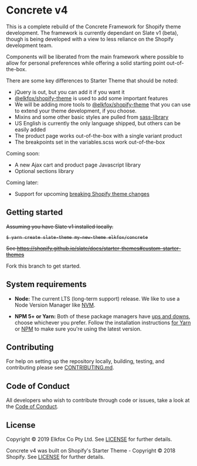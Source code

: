 # Concrete v4

This is a complete rebuild of the Concrete Framework for Shopify theme development. The framework is currently dependant on Slate v1 (beta), though is being developed with a view to less reliance on the Shopify development team.

Components will be liberated from the main framework where possible to allow for personal preferences while offering a solid starting point out-of-the-box.

There are some key differences to Starter Theme that should be noted:

* jQuery is out, but you can add it if you want it
* [@elkfox/shopify-theme](https://www.npmjs.com/package/@elkfox/shopify-theme) is used to add some important features
* We will be adding more tools to [@elkfox/shopify-theme](https://www.npmjs.com/package/@elkfox/shopify-theme) that you can use to extend your theme development, if you choose.
* Mixins and some other basic styles are pulled from [sass-library](https://www.npmjs.com/package/sass-library)
* US English is currently the only language shipped, but others can be easily added
* The product page works out-of-the-box with a single variant product
* The breakpoints set in the variables.scss work out-of-the-box

Coming soon:

* A new Ajax cart and product page Javascript library
* Optional sections library

Coming later:

* Support for upcoming [breaking Shopify theme changes](https://developers.shopify.com/changelog/the-new-online-store-design-experience-is-now-available-in-developer-preview-and-here-s-what-you-need-to-know)

## Getting started

<s>Assuming you have Slate v1 installed locally.

```
$ yarn create slate-theme my-new-theme elkfox/concrete
```

See https://shopify.github.io/slate/docs/starter-themes#custom-starter-themes
</s>

Fork this branch to get started.

## System requirements

- **Node:** The current LTS (long-term support) release. We like to use a Node Version Manager like [NVM](https://github.com/creationix/nvm).

- **NPM 5+ or Yarn:** Both of these package managers have [ups and downs](https://blog.risingstack.com/yarn-vs-npm-node-js-package-managers/), choose whichever you prefer. Follow the installation instructions [for Yarn](https://yarnpkg.com/en/docs/install) or [NPM](https://www.npmjs.com/get-npm) to make sure you're using the latest version.

## Contributing

For help on setting up the repository locally, building, testing, and contributing
please see [CONTRIBUTING.md](https://github.com/Elkfox/Concrete/blob/master/CONTRIBUTING.md).

## Code of Conduct

All developers who wish to contribute through code or issues, take a look at the
[Code of Conduct](https://github.com/Elkfox/Concrete/blob/master/CODE_OF_CONDUCT.md).

## License

Copyright © 2019 Elkfox Co Pty Ltd. See [LICENSE](https://github.com/Elkfox/Concrete/blob/master/LICENSE) for further details.

Concrete v4 was built on Shopify's Starter Theme - Copyright © 2018 Shopify. See [LICENSE](https://github.com/Shopify/starter-theme/blob/master/LICENSE) for further details.
